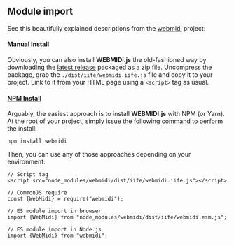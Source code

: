 ## Module import

See this beautifully explained descriptions from the [webmidi](https://github.com/djipco/webmidi) project:

#### Manual Install

Obviously, you can also install **WEBMIDI.js** the old-fashioned way by downloading the [latest release](https://github.com/djipco/webmidi/releases) packaged as a zip file. Uncompress the package, grab the `./dist/iife/webmidi.iife.js` file and copy it to your project. Link to it from your HTML page using a `<script>` tag as usual.

#### [NPM Install](https://github.com/djipco/webmidi/tree/develop#npm-install)

Arguably, the easiest approach is to install **WEBMIDI.js** with NPM (or Yarn). At the root of your project, simply issue the following command to perform the install:

```
npm install webmidi
```

Then, you can use any of those approaches depending on your environment:

```
// Script tag
<script src="node_modules/webmidi/dist/iife/webmidi.iife.js"></script>

// CommonJS require
const {WebMidi} = require("webmidi");

// ES module import in browser
import {WebMidi} from "node_modules/webmidi/dist/iife/webmidi.esm.js";

// ES module import in Node.js
import {WebMidi} from "webmidi";
```